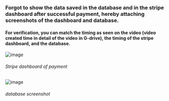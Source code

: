 ### Forgot to show the data saved in the database and in the stripe dashboard after successful payment, hereby attaching screenshots of the dashboard and database.
#### For verification, you can match the timing as seen on the video (video created time in detail of the video in G-drive), the timing of the stripe dashboard, and the database.

![image](https://github.com/me-aashish/RichPanel_Task/assets/79035986/a0d9715b-9d15-476b-86a8-c88807ac86aa)
###### Stripe dashboard of payment

![image](https://github.com/me-aashish/RichPanel_Task/assets/79035986/46fadfe9-3ead-4520-816e-9e45311fc4e4)
###### database screenshot



